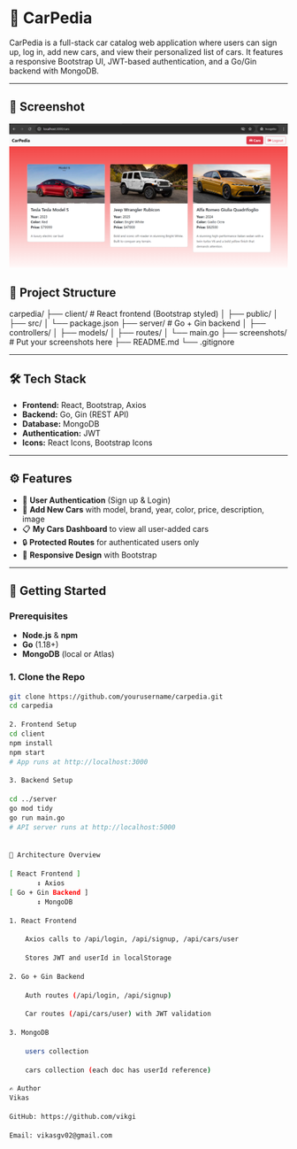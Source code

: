 # 🚗 CarPedia

CarPedia is a full-stack car catalog web application where users can sign up, log in, add new cars, and view their personalized list of cars. It features a responsive Bootstrap UI, JWT-based authentication, and a Go/Gin backend with MongoDB.

---

## 📸 Screenshot

![Screenshot](./screenshots/output.png)

## 📁 Project Structure

carpedia/
├── client/ # React frontend (Bootstrap styled)
│ ├── public/
│ ├── src/
│ └── package.json
├── server/ # Go + Gin backend
│ ├── controllers/
│ ├── models/
│ ├── routes/
│ └── main.go
├── screenshots/ # Put your screenshots here
├── README.md
└── .gitignore

---

## 🛠️ Tech Stack

- **Frontend:** React, Bootstrap, Axios
- **Backend:** Go, Gin (REST API)
- **Database:** MongoDB
- **Authentication:** JWT
- **Icons:** React Icons, Bootstrap Icons

---

## ⚙️ Features

- 🔐 **User Authentication** (Sign up & Login)
- 🚙 **Add New Cars** with model, brand, year, color, price, description, image
- 📋 **My Cars Dashboard** to view all user-added cars
- 🔒 **Protected Routes** for authenticated users only
- 🔧 **Responsive Design** with Bootstrap

---

## 🚀 Getting Started

### Prerequisites

- **Node.js** & **npm**
- **Go** (1.18+)
- **MongoDB** (local or Atlas)

### 1. Clone the Repo

```bash
git clone https://github.com/yourusername/carpedia.git
cd carpedia

2. Frontend Setup
cd client
npm install
npm start
# App runs at http://localhost:3000

3. Backend Setup

cd ../server
go mod tidy
go run main.go
# API server runs at http://localhost:5000


🔄 Architecture Overview

[ React Frontend ]
       ↕ Axios
[ Go + Gin Backend ]
       ↕ MongoDB

1. React Frontend

    Axios calls to /api/login, /api/signup, /api/cars/user

    Stores JWT and userId in localStorage

2. Go + Gin Backend

    Auth routes (/api/login, /api/signup)

    Car routes (/api/cars/user) with JWT validation

3. MongoDB

    users collection

    cars collection (each doc has userId reference)

✍️ Author
Vikas

GitHub: https://github.com/vikgi

Email: vikasgv02@gmail.com
```

